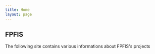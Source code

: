 ```yaml
---
title: Home
layout: page
---
```


## FPFIS

The following site contains various informations about FPFIS's projects
